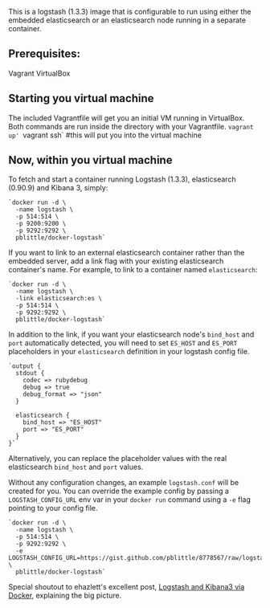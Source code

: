 This is a logstash (1.3.3) image that is configurable to run using either the embedded elasticsearch or an elasticsearch node running in a separate container.

Prerequisites:
----
Vagrant
VirtualBox

## Starting you virtual machine
The included Vagrantfile will get you an initial VM running in VirtualBox.  Both commands are run inside the directory with your Vagrantfile.
	`vagrant up'
	`vagrant ssh` #this will put you into the virtual machine

## Now, within you virtual machine
To fetch and start  a container running Logstash (1.3.3), elasticsearch (0.90.9) and Kibana 3, simply:

	`docker run -d \
	  -name logstash \
	  -p 514:514 \
	  -p 9200:9200 \
	  -p 9292:9292 \
	  pblittle/docker-logstash`

If you want to link to an external elasticsearch container rather than the embedded server, add a link flag with your existing elasticsearch container's name. For example, to link to a container named `elasticsearch`:

	`docker run -d \
	  -name logstash \
	  -link elasticsearch:es \
	  -p 514:514 \
	  -p 9292:9292 \
	  pblittle/docker-logstash`

In addition to the link, if you want your elasticsearch node's `bind_host` and `port` automatically detected, you will need to set `ES_HOST` and `ES_PORT` placeholders in your `elasticsearch` definition in your logstash config file.

	`output {
	  stdout {
	    codec => rubydebug
	    debug => true
	    debug_format => "json"
	  }

	  elasticsearch {
	    bind_host => "ES_HOST"
	    port => "ES_PORT"
	  }
	}`

Alternatively, you can replace the placeholder values with the real elasticsearch `bind_host` and `port` values.

Without any configuration changes, an example `logstash.conf` will be created for you. You can override the example config by passing a `LOGSTASH_CONFIG_URL` env var in your `docker run` command using a `-e` flag pointing to your config file.

    `docker run -d \
      -name logstash \
	  -p 514:514 \
	  -p 9292:9292 \
	  -e LOGSTASH_CONFIG_URL=https://gist.github.com/pblittle/8778567/raw/logstash.conf \
	  pblittle/docker-logstash`

Special shoutout to ehazlett's excellent post, [Logstash and Kibana3 via Docker][1], explaining the big picture.


  [1]: http://ehazlett.github.io/applications/2013/08/28/logstash-kibana/

